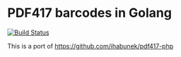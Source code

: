# PDF417 barcodes in Golang

[![Build Status](https://travis-ci.org/ruudk/golang-pdf417.svg?branch=master)](https://travis-ci.org/ruudk/golang-pdf417)

This is a port of https://github.com/ihabunek/pdf417-php

